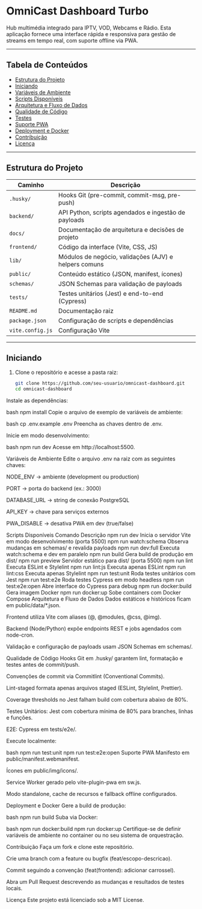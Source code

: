 # OmniCast Dashboard Turbo

Hub multimédia integrado para IPTV, VOD, Webcams e Rádio. Esta aplicação fornece uma interface rápida e responsiva para gestão de streams em tempo real, com suporte offline via PWA.

---

## Tabela de Conteúdos

- [Estrutura do Projeto](#estrutura-do-projeto)  
- [Iniciando](#iniciando)  
- [Variáveis de Ambiente](#variáveis-de-ambiente)  
- [Scripts Disponíveis](#scripts-disponíveis)  
- [Arquitetura e Fluxo de Dados](#arquitetura-e-fluxo-de-dados)  
- [Qualidade de Código](#qualidade-de-código)  
- [Testes](#testes)  
- [Suporte PWA](#suporte-pwa)  
- [Deployment e Docker](#deployment-e-docker)  
- [Contribuição](#contribuição)  
- [Licença](#licença)  

---

## Estrutura do Projeto

| Caminho       | Descrição                                                      |
| ------------- | -------------------------------------------------------------- |
| `.husky/`     | Hooks Git (pre-commit, commit-msg, pre-push)                   |
| `backend/`    | API Python, scripts agendados e ingestão de payloads           |
| `docs/`       | Documentação de arquitetura e decisões de projeto              |
| `frontend/`   | Código da interface (Vite, CSS, JS)                            |
| `lib/`        | Módulos de negócio, validações (AJV) e helpers comuns          |
| `public/`     | Conteúdo estático (JSON, manifest, ícones)                     |
| `schemas/`    | JSON Schemas para validação de payloads                        |
| `tests/`      | Testes unitários (Jest) e end-to-end (Cypress)                 |
| `README.md`   | Documentação raiz                                              |
| `package.json`| Configuração de scripts e dependências                        |
| `vite.config.js` | Configuração Vite                                            |

---

## Iniciando

1. Clone o repositório e acesse a pasta raiz:
   ```bash
   git clone https://github.com/seu-usuario/omnicast-dashboard.git
   cd omnicast-dashboard
Instale as dependências:

bash
npm install
Copie o arquivo de exemplo de variáveis de ambiente:

bash
cp .env.example .env
Preencha as chaves dentro de .env.

Inicie em modo desenvolvimento:

bash
npm run dev
Acesse em http://localhost:5500.

Variáveis de Ambiente
Edite o arquivo .env na raiz com as seguintes chaves:

NODE_ENV → ambiente (development ou production)

PORT → porta do backend (ex.: 3000)

DATABASE_URL → string de conexão PostgreSQL

API_KEY → chave para serviços externos

PWA_DISABLE → desativa PWA em dev (true/false)

Scripts Disponíveis
Comando	Descrição
npm run dev	Inicia o servidor Vite em modo desenvolvimento (porta 5500)
npm run watch:schema	Observa mudanças em schemas/ e revalida payloads
npm run dev:full	Executa watch:schema e dev em paralelo
npm run build	Gera build de produção em dist/
npm run preview	Servidor estático para dist/ (porta 5500)
npm run lint	Executa ESLint e Stylelint
npm run lint:js	Executa apenas ESLint
npm run lint:css	Executa apenas Stylelint
npm run test:unit	Roda testes unitários com Jest
npm run test:e2e	Roda testes Cypress em modo headless
npm run test:e2e:open	Abre interface do Cypress para debug
npm run docker:build	Gera imagem Docker
npm run docker:up	Sobe containers com Docker Compose
Arquitetura e Fluxo de Dados
Dados estáticos e históricos ficam em public/data/*.json.

Frontend utiliza Vite com aliases (@, @modules, @css, @img).

Backend (Node/Python) expõe endpoints REST e jobs agendados com node-cron.

Validação e configuração de payloads usam JSON Schemas em schemas/.

Qualidade de Código
Hooks Git em .husky/ garantem lint, formatação e testes antes de commit/push.

Convenções de commit via Commitlint (Conventional Commits).

Lint-staged formata apenas arquivos staged (ESLint, Stylelint, Prettier).

Coverage thresholds no Jest falham build com cobertura abaixo de 80%.

Testes
Unitários: Jest com cobertura mínima de 80% para branches, linhas e funções.

E2E: Cypress em tests/e2e/.

Execute localmente:

bash
npm run test:unit
npm run test:e2e:open
Suporte PWA
Manifesto em public/manifest.webmanifest.

Ícones em public/img/icons/.

Service Worker gerado pelo vite-plugin-pwa em sw.js.

Modo standalone, cache de recursos e fallback offline configurados.

Deployment e Docker
Gere a build de produção:

bash
npm run build
Suba via Docker:

bash
npm run docker:build
npm run docker:up
Certifique-se de definir variáveis de ambiente no container ou no seu sistema de orquestração.

Contribuição
Faça um fork e clone este repositório.

Crie uma branch com a feature ou bugfix (feat/escopo-descricao).

Commit seguindo a convenção (feat(frontend): adicionar carrossel).

Abra um Pull Request descrevendo as mudanças e resultados de testes locais.

Licença
Este projeto está licenciado sob a MIT License.
